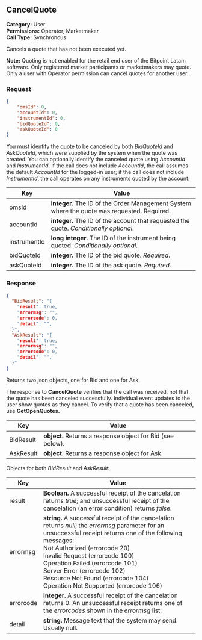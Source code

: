 ## CancelQuote

**Category:** User<br />
**Permissions:** Operator, Marketmaker<br />
**Call Type:** Synchronous

Cancels a quote that has not been executed yet.

<aside class="notice"><strong>Note:</strong> Quoting is not enabled for the retail end user of the Bitpoint Latam  software. Only registered market participants or marketmakers may quote. Only a user with Operator permission can cancel quotes for another user.</aside>

### Request

```json
{
    "omsId": 0,
    "accountId": 0,
    "instrumentId": 0,
    "bidQuoteId": 0,
    "askQuoteId": 0
}
```

You must identify the quote to be canceled by both *BidQuoteId* and *AskQuoteId*, which were supplied by the system when the quote was created. You can optionally identify the canceled quote using *AccountId* and *InstrumentId*. If the call does not include *AccountId*, the call assumes the default *AccountId* for the logged-in user; if the call does not include *InstrumentId*, the call operates on any instruments quoted by the account.

| Key          | Value                                                        |
| ------------ | ------------------------------------------------------------ |
| omsId        | **integer.** The ID of the Order Management System where the quote was requested. Required. |
| accountId    | **integer.** The ID of the account that requested the quote. *Conditionally optional*. |
| instrumentId | **long integer.** The ID of the instrument being quoted. *Conditionally optional*. |
| bidQuoteId   | **integer.** The ID of the bid quote. *Required*.            |
| askQuoteId   | **integer.** The ID of the ask quote. *Required*.            |

### Response

```json
{
  "BidResult": "{
    "result": true,
    "errormsg": "",
    "errorcode": 0,
    "detail": "",
  }",
  "AskResult": "{
    "result": true,
    "errormsg": "",
    "errorcode": 0,
    "detail": "",
  }"
}
```

Returns two json objects, one for Bid and one for Ask.

The response to **CancelQuote** verifies that the call was received, not that the quote has been canceled successfully. Individual event updates to the user show quotes as they cancel. To verify that a quote has been canceled, use **GetOpenQuotes.**

| Key       | Value                                                      |
| --------- | ---------------------------------------------------------- |
| BidResult | **object.** Returns a response object for Bid (see below). |
| AskResult | **object.** Returns a response object for Ask.             |

Objects for both *BidResult* and *AskResult*:

| Key       | Value                                                        |
| --------- | ------------------------------------------------------------ |
| result    | **Boolean.** A successful receipt of the cancelation returns *true*; and unsuccessful receipt of the cancelation (an error condition) returns *false*. |
| errormsg  | **string.** A successful receipt of the cancelation returns *null*; the *errormsg* parameter for an unsuccessful receipt returns one of the following messages:<br />Not Authorized (errorcode 20)<br />Invalid Request (errorcode 100)<br />Operation Failed (errorcode 101)<br />Server Error (errorcode 102)<br />Resource Not Found (errorcode 104)<br />Operation Not Supported (errorcode 106) |
| errorcode | **integer.** A successful receipt of the cancelation returns 0. An unsuccessful receipt returns one of the *errorcodes* shown in the *errormsg* list. |
| detail    | **string.** Message text that the system may send. Usually null. |


